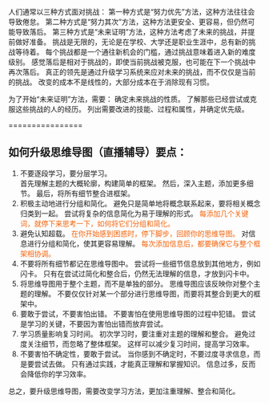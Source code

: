 人们通常以三种方式面对挑战：
第一种方式是“努力优先”方法，这种方法往往会导致倦怠。
第二种方式是“努力其次”方法，这种方法更安全、更容易，但仍然可能导致落后。
第三种方式是“未来证明”方法，这种方法考虑了未来的挑战，并提前做好准备。
挑战是无限的，无论是在学校、大学还是职业生涯中，总有新的挑战等待着。
每个挑战都是一个通往新机会的门槛，通过挑战意味着进入新的难度级别。
感觉落后是相对于挑战的，即使当前挑战被克服，也可能在下一个挑战中再次落后。
真正的领先是通过升级学习系统来应对未来的挑战，而不仅仅是当前的挑战。
改变的成本不是线性的，大部分成本在于消除现有习惯。

为了开始“未来证明”方法，需要：
	确定未来挑战的性质。
	了解那些已经尝试或克服这些挑战的人的经历。
	列出需要改进的技能、过程和属性，并确定优先级。


================


## 如何升级思维导图（直播辅导）要点：

1. 不要逐段学习，要分层学习。  
    首先理解主题的大概轮廓，构建简单的框架。
    然后，深入主题，添加更多细节。
    最后，将所有细节整合进框架。
2. 积极主动地进行分组和简化。 
    避免只是简单地将概念联系起来，要将相关概念归类到一起。
    尝试将复杂的信息简化为易于理解的形式。
    <font color=#F36208>每添加几个关键词，就停下来思考一下，如何将它们分组和简化。</font>
3. 避免认知超载。
<font color=#F36208>    在你开始感到困惑时，停下脚步，回顾你的思维导图。</font>
    对信息进行分组和简化，使其更容易理解。
 <font color=#F36208>   每次添加信息后，都要确保它与整个框架相协调。</font>
4. 不要将所有细节都记在思维导图中。
    尝试将一些细节信息放到其他地方，例如闪卡。
    只有在尝试过简化和整合后，仍然无法理解的信息，才放到闪卡中。
5. 将思维导图用于整个主题，而不是单独的部分。
    思维导图应该反映你对整个主题的理解。
    不要仅仅针对某一个部分进行思维导图，而要将其整合到更大的框架中。
6. 要敢于尝试，不要害怕出错。
    不要害怕在使用思维导图的过程中犯错。
    尝试是学习的关键，不要因为害怕出错而放弃尝试。
7. 学习质量影响复习时间。
    初次学习时，要注重对主题的理解和整合。
    避免过度关注细节，而忽略了整体框架。
    这样可以减少复习时间，提高学习效率。
8. 不要害怕不确定性，要敢于尝试。
    当你感到不确定时，不要过度寻求信息，而是要尝试去做。
    只有通过实践，才能真正理解和掌握知识。
    信息过多，反而会降低你的学习效率。

总之，要升级思维导图，需要改变学习方法，更加注重理解、整合和简化。
